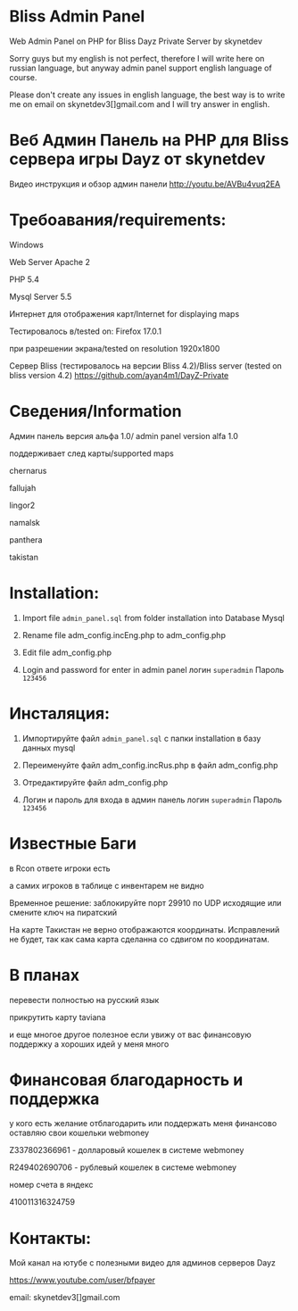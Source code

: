 Bliss Admin Panel
=================

Web Admin Panel on PHP for Bliss Dayz Private Server by skynetdev

Sorry guys but my english is not perfect, therefore I will write here on russian language, but
anyway admin panel support english language of course.

Please don't create any issues in english language,
the best way is to write me on email on skynetdev3[]gmail.com and I will try answer in english.

Веб Админ Панель на PHP для Bliss сервера игры Dayz от skynetdev
=================
Видео инструкция и обзор админ панели 
http://youtu.be/AVBu4vuq2EA

Требоавания/requirements:
=================
Windows

Web Server Apache 2

PHP 5.4

Mysql Server 5.5

Интернет для отображения карт/Internet for displaying maps

Тестировалось в/tested on: Firefox 17.0.1

при разрешении экрана/tested on resolution 1920x1800

Сервер Bliss (тестировалось на версии Bliss 4.2)/Bliss server   (tested on bliss version 4.2)
https://github.com/ayan4m1/DayZ-Private


Сведения/Information
===================
Админ панель версия альфа 1.0/ admin panel version alfa 1.0

поддерживает след карты/supported maps

chernarus

fallujah

lingor2

namalsk

panthera

takistan


Installation:
=============
1) Import file <code>admin_panel.sql</code> from folder installation into Database Mysql

2) Rename file adm_config.incEng.php  to adm_config.php

3) Edit file adm_config.php

4) Login and password for enter in admin panel логин <code>superadmin</code> Пароль <code>123456</code>



Инсталяция:
=================
1) Импортируйте файл <code>admin_panel.sql</code> с папки installation в базу данных mysql

2) Переименуйте файл adm_config.incRus.php в файл adm_config.php

3) Отредактируйте файл adm_config.php

4) Логин и пароль для входа в админ панель логин <code>superadmin</code> Пароль <code>123456</code>



Известные Баги
=================
в Rcon ответе игроки есть

а самих игроков в таблице с инвентарем  не видно

Временное решение: заблокируйте порт 29910 по UDP исходящие или смените ключ на пиратский

На карте Такистан не верно отображаются координаты. Исправлений не будет, так как сама карта сделанна со сдвигом по координатам.


В планах
================
перевести полностью на русский язык

прикрутить карту taviana

и еще многое другое полезное если увижу от вас финансовую поддержку
а хороших идей у меня много

Финансовая благодарность и поддержка
================
у кого есть желание отблагодарить или поддержать меня финансово
оставляю свои кошельки webmoney

Z337802366961  - долларовый кошелек в системе webmoney

R249402690706 - рублевый кошелек в системе webmoney

номер счета в яндекс

410011316324759


Контакты:
================
Мой канал на ютубе с полезными видео для админов серверов Dayz

https://www.youtube.com/user/bfpayer

email: skynetdev3[]gmail.com
